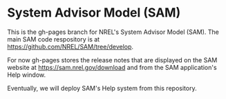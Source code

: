 # System Advisor Model (SAM)

This is the gh-pages branch for NREL's System Advisor Model (SAM). The main SAM code respository is at https://github.com/NREL/SAM/tree/develop.

For now gh-pages stores the release notes that are displayed on the SAM website at https://sam.nrel.gov/download and from the SAM application's Help window.

Eventually, we will deploy SAM's Help system from this repository.


